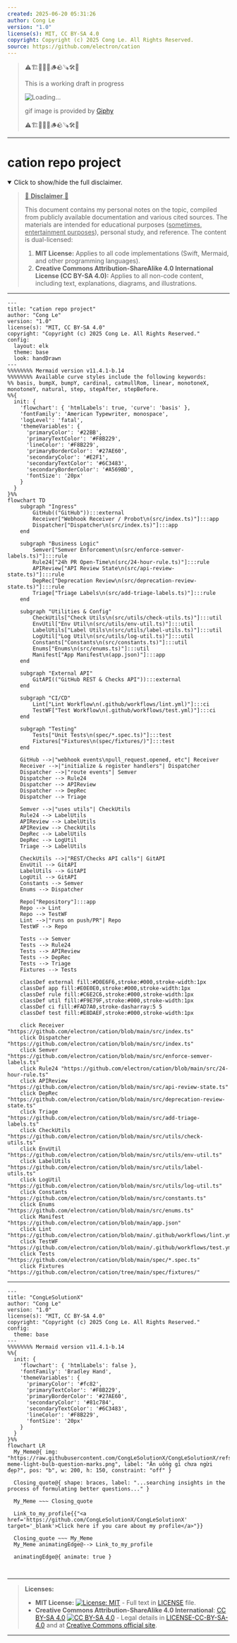 ```yaml
---
created: 2025-06-20 05:31:26
author: Cong Le
version: "1.0"
license(s): MIT, CC BY-SA 4.0
copyright: Copyright (c) 2025 Cong Le. All Rights Reserved.
source: https://github.com/electron/cation
---
```



> ⚠️🏗️🚧🦺🧱🪵🪨🪚🛠️👷
> 
> This is a working draft in progress
> 
> ![Loading...](https://media4.giphy.com/media/v1.Y2lkPTc5MGI3NjExbGhtNTh0NDlvcTlqd2I4c3BjZjExM3RlbmEzbHp1NmE2MWIxbXBxOCZlcD12MV9pbnRlcm5hbF9naWZfYnlfaWQmY3Q9Zw/O6nT9DSoiUVYQ/giphy.gif)
>
> gif image is provided by [Giphy](https://giphy.com)
> 
> ⚠️🏗️🚧🦺🧱🪵🪨🪚🛠️👷


----




# cation repo project
<details open>
<summary>Click to show/hide the full disclaimer.</summary>
   
> <ins>📢 **Disclaimer** 🚨</ins>
>
> This document contains my personal notes on the topic,
> compiled from publicly available documentation and various cited sources.
> The materials are intended for educational purposes (<ins>sometimes, entertainment purposes</ins>), personal study, and reference.
> The content is dual-licensed:
> 1. **MIT License:** Applies to all code implementations (Swift, Mermaid, and other programming languages).
> 2. **Creative Commons Attribution-ShareAlike 4.0 International License (CC BY-SA 4.0):** Applies to all non-code content, including text, explanations, diagrams, and illustrations.

</details>


---

```mermaid
---
title: "cation repo project"
author: "Cong Le"
version: "1.0"
license(s): "MIT, CC BY-SA 4.0"
copyright: "Copyright (c) 2025 Cong Le. All Rights Reserved."
config:
  layout: elk
  theme: base
  look: handDrawn
---
%%%%%%%% Mermaid version v11.4.1-b.14
%%%%%%%% Available curve styles include the following keywords:
%% basis, bumpX, bumpY, cardinal, catmullRom, linear, monotoneX, monotoneY, natural, step, stepAfter, stepBefore.
%%{
  init: {
    'flowchart': { 'htmlLabels': true, 'curve': 'basis' },
    'fontFamily': 'American Typewriter, monospace',
    'logLevel': 'fatal',
    'themeVariables': {
      'primaryColor': '#22BB',
      'primaryTextColor': '#F8B229',
      'lineColor': '#F8B229',
      'primaryBorderColor': '#27AE60',
      'secondaryColor': '#E2F1',
      'secondaryTextColor': '#6C3483',
      'secondaryBorderColor': '#A569BD',
      'fontSize': '20px'
    }
  }
}%%
flowchart TD
    subgraph "Ingress"
        GitHub(("GitHub")):::external
        Receiver["Webhook Receiver / Probot\n(src/index.ts)"]:::app
        Dispatcher["Dispatcher\n(src/index.ts)"]:::app
    end

    subgraph "Business Logic"
        Semver["Semver Enforcement\n(src/enforce-semver-labels.ts)"]:::rule
        Rule24["24h PR Open-Time\n(src/24-hour-rule.ts)"]:::rule
        APIReview["API Review State\n(src/api-review-state.ts)"]:::rule
        DepRec["Deprecation Review\n(src/deprecation-review-state.ts)"]:::rule
        Triage["Triage Labels\n(src/add-triage-labels.ts)"]:::rule
    end

    subgraph "Utilities & Config"
        CheckUtils["Check Utils\n(src/utils/check-utils.ts)"]:::util
        EnvUtil["Env Util\n(src/utils/env-util.ts)"]:::util
        LabelUtils["Label Utils\n(src/utils/label-utils.ts)"]:::util
        LogUtil["Log Util\n(src/utils/log-util.ts)"]:::util
        Constants["Constants\n(src/constants.ts)"]:::util
        Enums["Enums\n(src/enums.ts)"]:::util
        Manifest["App Manifest\n(app.json)"]:::app
    end

    subgraph "External API"
        GitAPI(("GitHub REST & Checks API")):::external
    end

    subgraph "CI/CD"
        Lint["Lint Workflow\n(.github/workflows/lint.yml)"]:::ci
        TestWF["Test Workflow\n(.github/workflows/test.yml)"]:::ci
    end

    subgraph "Testing"
        Tests["Unit Tests\n(spec/*.spec.ts)"]:::test
        Fixtures["Fixtures\n(spec/fixtures/)"]:::test
    end

    GitHub -->|"webhook events\npull_request.opened, etc"| Receiver
    Receiver -->|"initialize & register handlers"| Dispatcher
    Dispatcher -->|"route events"| Semver
    Dispatcher --> Rule24
    Dispatcher --> APIReview
    Dispatcher --> DepRec
    Dispatcher --> Triage

    Semver -->|"uses utils"| CheckUtils
    Rule24 --> LabelUtils
    APIReview --> LabelUtils
    APIReview --> CheckUtils
    DepRec --> LabelUtils
    DepRec --> LogUtil
    Triage --> LabelUtils

    CheckUtils -->|"REST/Checks API calls"| GitAPI
    EnvUtil --> GitAPI
    LabelUtils --> GitAPI
    LogUtil --> GitAPI
    Constants --> Semver
    Enums --> Dispatcher

    Repo["Repository"]:::app
    Repo --> Lint
    Repo --> TestWF
    Lint -->|"runs on push/PR"| Repo
    TestWF --> Repo

    Tests --> Semver
    Tests --> Rule24
    Tests --> APIReview
    Tests --> DepRec
    Tests --> Triage
    Fixtures --> Tests

    classDef external fill:#D0E6F6,stroke:#000,stroke-width:1px
    classDef app fill:#E0E0E0,stroke:#000,stroke-width:1px
    classDef rule fill:#C6E2C6,stroke:#000,stroke-width:1px
    classDef util fill:#F9E79F,stroke:#000,stroke-width:1px
    classDef ci fill:#FAD7A0,stroke-dasharray:5 5
    classDef test fill:#E8DAEF,stroke:#000,stroke-width:1px

    click Receiver "https://github.com/electron/cation/blob/main/src/index.ts"
    click Dispatcher "https://github.com/electron/cation/blob/main/src/index.ts"
    click Semver "https://github.com/electron/cation/blob/main/src/enforce-semver-labels.ts"
    click Rule24 "https://github.com/electron/cation/blob/main/src/24-hour-rule.ts"
    click APIReview "https://github.com/electron/cation/blob/main/src/api-review-state.ts"
    click DepRec "https://github.com/electron/cation/blob/main/src/deprecation-review-state.ts"
    click Triage "https://github.com/electron/cation/blob/main/src/add-triage-labels.ts"
    click CheckUtils "https://github.com/electron/cation/blob/main/src/utils/check-utils.ts"
    click EnvUtil "https://github.com/electron/cation/blob/main/src/utils/env-util.ts"
    click LabelUtils "https://github.com/electron/cation/blob/main/src/utils/label-utils.ts"
    click LogUtil "https://github.com/electron/cation/blob/main/src/utils/log-util.ts"
    click Constants "https://github.com/electron/cation/blob/main/src/constants.ts"
    click Enums "https://github.com/electron/cation/blob/main/src/enums.ts"
    click Manifest "https://github.com/electron/cation/blob/main/app.json"
    click Lint "https://github.com/electron/cation/blob/main/.github/workflows/lint.yml"
    click TestWF "https://github.com/electron/cation/blob/main/.github/workflows/test.yml"
    click Tests "https://github.com/electron/cation/blob/main/spec/*.spec.ts"
    click Fixtures "https://github.com/electron/cation/tree/main/spec/fixtures/"
```

----

<!-- 
```mermaid
%% Current Mermaid version
info
```  -->


```mermaid
---
title: "CongLeSolutionX"
author: "Cong Le"
version: "1.0"
license(s): "MIT, CC BY-SA 4.0"
copyright: "Copyright (c) 2025 Cong Le. All Rights Reserved."
config:
  theme: base
---
%%%%%%%% Mermaid version v11.4.1-b.14
%%{
  init: {
    'flowchart': { 'htmlLabels': false },
    'fontFamily': 'Bradley Hand',
    'themeVariables': {
      'primaryColor': '#fc82',
      'primaryTextColor': '#F8B229',
      'primaryBorderColor': '#27AE60',
      'secondaryColor': '#81c784',
      'secondaryTextColor': '#6C3483',
      'lineColor': '#F8B229',
      'fontSize': '20px'
    }
  }
}%%
flowchart LR
  My_Meme@{ img: "https://raw.githubusercontent.com/CongLeSolutionX/CongLeSolutionX/refs/heads/main/assets/images/My-meme-light-bulb-question-marks.png", label: "Ăn uống gì chưa ngừi đẹp?", pos: "b", w: 200, h: 150, constraint: "off" }

  Closing_quote@{ shape: braces, label: "...searching insights in the process of formulating better questions..." }
    
  My_Meme ~~~ Closing_quote
    
  Link_to_my_profile{{"<a href='https://github.com/CongLeSolutionX/CongLeSolutionX' target='_blank'>Click here if you care about my profile</a>"}}

  Closing_quote ~~~ My_Meme
  My_Meme animatingEdge@--> Link_to_my_profile
  
  animatingEdge@{ animate: true }



```

---
>**Licenses:**
>
>- **MIT License:**  [![License: MIT](https://img.shields.io/badge/License-MIT-yellow.svg)](LICENSE) - Full text in [LICENSE](LICENSE) file.
>- **Creative Commons Attribution-ShareAlike 4.0 International**: [CC BY-SA 4.0](https://creativecommons.org/licenses/by-sa/4.0/) [![CC BY-SA 4.0](https://licensebuttons.net/l/by-sa/4.0/88x31.png)](https://creativecommons.org/licenses/by-sa/4.0/) - Legal details in [LICENSE-CC-BY-SA-4.0](THE_PAST/LICENSE-CC-BY-SA-4.0) and at [Creative Commons official site](https://creativecommons.org/licenses/by-sa/4.0/).
>
---
